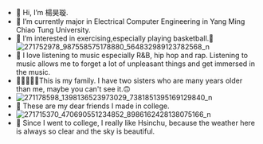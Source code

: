 - 👋 Hi, I’m 楊昊璇.
- 🌱 I’m currently major in Electrical Computer Engineering in Yang Ming Chiao Tung University.
- 💪 I’m interested in exercising,especially playing basketball.🏀
![271752978_987558575178880_564832989123782568_n](https://user-images.githubusercontent.com/98099789/150756779-cec5ed17-44fc-463e-931a-aff74a185a5f.jpg)
- 🎵 I love listening to music especially R&B, hip hop and rap. Listening to music allows me to forget a lot of unpleasant things and get immersed in the music.
- 👨‍👩‍👧‍👧👶This is my family. I have two sisters who are many years older than me, maybe you can't see it.🙃
-  ![271178598_1398136523973029_7381851395169129840_n](https://user-images.githubusercontent.com/98099789/150761233-e6bc7efe-aafa-4750-a21e-387c787a9397.jpg)
- 💞️ These are my dear friends I made in college.
-  ![271715370_470690551234852_8986162428138075166_n](https://user-images.githubusercontent.com/98099789/150762673-859dab43-0bd3-401d-b372-64fa8f4d8d0e.jpg)
- 🌃 Since I went to college, I really like Hsinchu, because the weather here is always so clear and the sky is beautiful.

<!---
Hao-ShiuanYang/Hao-ShiuanYang is a ✨ special ✨ repository because its `README.md` (this file) appears on your GitHub profile.
You can click the Preview link to take a look at your changes.
--->
